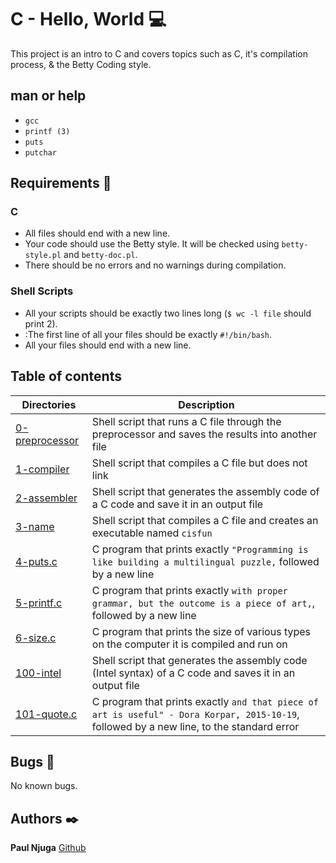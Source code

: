 # C - Hello, World :computer:

This project is an intro to C and covers topics such as C, it's compilation process, & the Betty Coding style.

## man or help

* ```gcc```
* ```printf (3)```
* ```puts```
* ```putchar```

## Requirements :bookmark_tabs:

### C

* All files should end with a new line.
* Your code should use the Betty style. It will be checked using ```betty-style.pl``` and ```betty-doc.pl```.
* There should be no errors and no warnings during compilation.

### Shell Scripts

* All your scripts should be exactly two lines long (```$ wc -l file``` should print 2).
* :The first line of all your files should be exactly ```#!/bin/bash```.
* All your files should end with a new line.

## Table of contents

Directories | Description
----------- | -----------
[0-preprocessor](./0-preprocessor) | Shell script that runs a C file through the preprocessor and saves the results into another file
[1-compiler](./1-compiler) | Shell script that compiles a C file but does not link
[2-assembler](./2-assembler) | Shell script that generates the assembly code of a C code and save it in an output file
[3-name](./3-name) | Shell script that compiles a C file and creates an executable named ```cisfun```
[4-puts.c](./4-puts.c) | C program that prints exactly ```"Programming is like building a multilingual puzzle,``` followed by a new line
[5-printf.c](./5-printf.c) | C program that prints exactly ```with proper grammar, but the outcome is a piece of art,```, followed by a new line
[6-size.c](./6-size.c) | C program that prints the size of various types on the computer it is compiled and run on
[100-intel](./100-intel) | Shell script that generates the assembly code (Intel syntax) of a C code and saves it in an output file
[101-quote.c](./101-quote.c) | C program that prints exactly ```and that piece of art is useful" - Dora Korpar, 2015-10-19```, followed by a new line, to the standard error

## Bugs :loudspeaker:

No known bugs.

## Authors :black_nib:

**Paul Njuga** [Github](https://github.com/Paul-Njuga)
